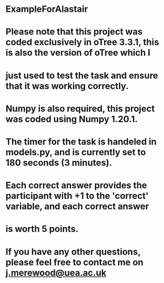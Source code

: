 # ExampleForAlastair

# Please note that this project was coded exclusively in oTree 3.3.1, this is also the version of oTree which I 
# just used to test the task and ensure that it was working correctly.

# Numpy is also required, this project was coded using Numpy 1.20.1.

# The timer for the task is handeled in models.py, and is currently set to 180 seconds (3 minutes).

# Each correct answer provides the participant with +1 to the 'correct' variable, and each correct answer
# is worth 5 points.

# If you have any other questions, please feel free to contact me on j.merewood@uea.ac.uk
